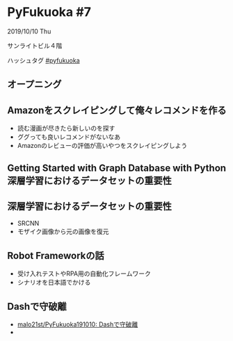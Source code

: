 # PyFukuoka #7

2019/10/10 Thu

サンライトビル４階

ハッシュタグ [#pyfukuoka](https://twitter.com/search?q=%23pyfukuoka)


## オープニング

## Amazonをスクレイピングして俺々レコメンドを作る

- 読む漫画が尽きたら新しいのを探す
- ググっても良いレコメンドがないなあ
- Amazonのレビューの評価が高いやつをスクレイピングしよう


## Getting Started with Graph Database with Python	深層学習におけるデータセットの重要性

## 深層学習におけるデータセットの重要性

- SRCNN
- モザイク画像から元の画像を復元


## Robot Frameworkの話

- 受け入れテストやRPA用の自動化フレームワーク
- シナリオを日本語でかける

## Dashで守破離

- [malo21st/PyFukuoka191010: Dashで守破離](https://github.com/malo21st/PyFukuoka191010)
- 

